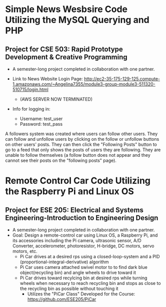 # Simple News Wesbsire Code Utilizing the MySQL Querying and PHP
## Project for CSE 503: Rapid Prototype Development & Creative Programming
- A semester-long project completed in collaboration with one partner.

- Link to News Website Login Page: http://ec2-35-175-129-125.compute-1.amazonaws.com/~Angelina7355/module3-group-module3-511320-510715/login.html
  - (AWS SERVER NOW TERMINATED)

- Info for logging in:
  - Username: test_user
  - Password: test_pass

A followers system was created where users can follow other users. They can follow and unfollow users by clicking on the follow or unfollow buttons on other users' posts. They can then click the "Following Posts" button to go to a feed that only shows the posts of users they are following. They are unable to follow themselves (a follow button does not appear and they cannot see their posts on the "following posts" page).

# Remote Control Car Code Utilizing the Raspberry Pi and Linux OS
## Project for ESE 205: Electrical and Systems Engineering-Introduction to Engineering Design
- A semester-long project completed in collaboration with one partner.
- Goal: Design a remote-control car using Linux OS, a Raspberry Pi, and its accessories including the Pi camera, ultrasonic sensor,
A/D Converter, accelerometer, photoresistor, H-bridge, DC motors, servo motors, etc.
   - Pi Car drives at a desired rps using a closed-loop-system and a PID (proportional-integral-derivative) algorithm
   - Pi Car uses camera attached swivel motor to to find dark blue object(recycling bin) and angle wheels to drive toward it
   - Pi Car drives toward recylcing bin at desired rps while turning wheels when necessary to reach recycling bin and stops as
  close to the recycling bin as possible without touching it
      - Utilizes the "PiCar Class" Developed for the Course: https://github.com/ESE205/PiCar
